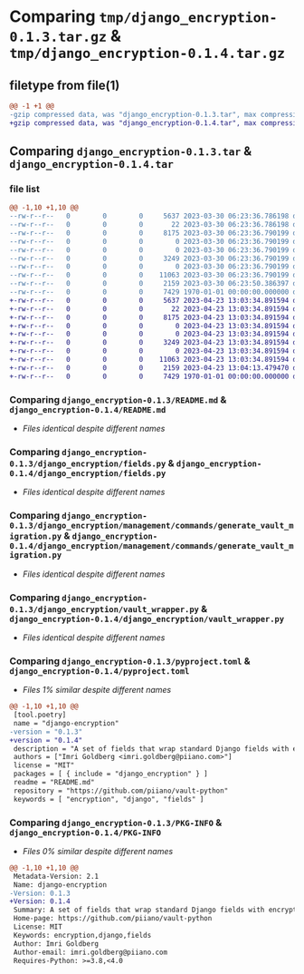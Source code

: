 # Comparing `tmp/django_encryption-0.1.3.tar.gz` & `tmp/django_encryption-0.1.4.tar.gz`

## filetype from file(1)

```diff
@@ -1 +1 @@
-gzip compressed data, was "django_encryption-0.1.3.tar", max compression
+gzip compressed data, was "django_encryption-0.1.4.tar", max compression
```

## Comparing `django_encryption-0.1.3.tar` & `django_encryption-0.1.4.tar`

### file list

```diff
@@ -1,10 +1,10 @@
--rw-r--r--   0        0        0     5637 2023-03-30 06:23:36.786198 django_encryption-0.1.3/README.md
--rw-r--r--   0        0        0       22 2023-03-30 06:23:36.786198 django_encryption-0.1.3/django_encryption/__init__.py
--rw-r--r--   0        0        0     8175 2023-03-30 06:23:36.790199 django_encryption-0.1.3/django_encryption/fields.py
--rw-r--r--   0        0        0        0 2023-03-30 06:23:36.790199 django_encryption-0.1.3/django_encryption/management/__init__.py
--rw-r--r--   0        0        0        0 2023-03-30 06:23:36.790199 django_encryption-0.1.3/django_encryption/management/commands/__init__.py
--rw-r--r--   0        0        0     3249 2023-03-30 06:23:36.790199 django_encryption-0.1.3/django_encryption/management/commands/generate_vault_migration.py
--rw-r--r--   0        0        0        0 2023-03-30 06:23:36.790199 django_encryption-0.1.3/django_encryption/py.typed
--rw-r--r--   0        0        0    11063 2023-03-30 06:23:36.790199 django_encryption-0.1.3/django_encryption/vault_wrapper.py
--rw-r--r--   0        0        0     2159 2023-03-30 06:23:50.386397 django_encryption-0.1.3/pyproject.toml
--rw-r--r--   0        0        0     7429 1970-01-01 00:00:00.000000 django_encryption-0.1.3/PKG-INFO
+-rw-r--r--   0        0        0     5637 2023-04-23 13:03:34.891594 django_encryption-0.1.4/README.md
+-rw-r--r--   0        0        0       22 2023-04-23 13:03:34.891594 django_encryption-0.1.4/django_encryption/__init__.py
+-rw-r--r--   0        0        0     8175 2023-04-23 13:03:34.891594 django_encryption-0.1.4/django_encryption/fields.py
+-rw-r--r--   0        0        0        0 2023-04-23 13:03:34.891594 django_encryption-0.1.4/django_encryption/management/__init__.py
+-rw-r--r--   0        0        0        0 2023-04-23 13:03:34.891594 django_encryption-0.1.4/django_encryption/management/commands/__init__.py
+-rw-r--r--   0        0        0     3249 2023-04-23 13:03:34.891594 django_encryption-0.1.4/django_encryption/management/commands/generate_vault_migration.py
+-rw-r--r--   0        0        0        0 2023-04-23 13:03:34.891594 django_encryption-0.1.4/django_encryption/py.typed
+-rw-r--r--   0        0        0    11063 2023-04-23 13:03:34.891594 django_encryption-0.1.4/django_encryption/vault_wrapper.py
+-rw-r--r--   0        0        0     2159 2023-04-23 13:04:13.479470 django_encryption-0.1.4/pyproject.toml
+-rw-r--r--   0        0        0     7429 1970-01-01 00:00:00.000000 django_encryption-0.1.4/PKG-INFO
```

### Comparing `django_encryption-0.1.3/README.md` & `django_encryption-0.1.4/README.md`

 * *Files identical despite different names*

### Comparing `django_encryption-0.1.3/django_encryption/fields.py` & `django_encryption-0.1.4/django_encryption/fields.py`

 * *Files identical despite different names*

### Comparing `django_encryption-0.1.3/django_encryption/management/commands/generate_vault_migration.py` & `django_encryption-0.1.4/django_encryption/management/commands/generate_vault_migration.py`

 * *Files identical despite different names*

### Comparing `django_encryption-0.1.3/django_encryption/vault_wrapper.py` & `django_encryption-0.1.4/django_encryption/vault_wrapper.py`

 * *Files identical despite different names*

### Comparing `django_encryption-0.1.3/pyproject.toml` & `django_encryption-0.1.4/pyproject.toml`

 * *Files 1% similar despite different names*

```diff
@@ -1,10 +1,10 @@
 [tool.poetry]
 name = "django-encryption"
-version = "0.1.3"
+version = "0.1.4"
 description = "A set of fields that wrap standard Django fields with encryption provided Piiano Vault."
 authors = ["Imri Goldberg <imri.goldberg@piiano.com>"]
 license = "MIT"
 packages = [ { include = "django_encryption" } ]
 readme = "README.md"
 repository = "https://github.com/piiano/vault-python"
 keywords = [ "encryption", "django", "fields" ]
```

### Comparing `django_encryption-0.1.3/PKG-INFO` & `django_encryption-0.1.4/PKG-INFO`

 * *Files 0% similar despite different names*

```diff
@@ -1,10 +1,10 @@
 Metadata-Version: 2.1
 Name: django-encryption
-Version: 0.1.3
+Version: 0.1.4
 Summary: A set of fields that wrap standard Django fields with encryption provided Piiano Vault.
 Home-page: https://github.com/piiano/vault-python
 License: MIT
 Keywords: encryption,django,fields
 Author: Imri Goldberg
 Author-email: imri.goldberg@piiano.com
 Requires-Python: >=3.8,<4.0
```

